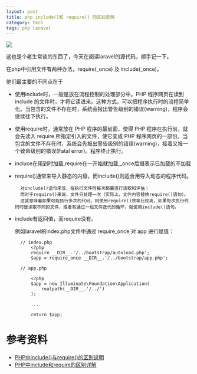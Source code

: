 ```yaml
---
layout: post
title: php include()和 require() 的区别说明
category: tech
tags: php laravel
---
```


![](http://7vigrt.com1.z0.glb.clouddn.com/blog/pic/201702/php.jpg)

这也是个老生常谈的东西了，今天在阅读laravel的源代码，顺手记一下。 

在php中引用文件有两种办法，require(_once) 及 include(_once)。

他们最主要的不同点在于

* 使用include时，一般是放在流程控制的处理部分中。PHP 程序网页在读到 include 的文件时，才将它读进来。这种方式，可以把程序执行时的流程简单化。当包含的文件不存在时，系统会报出警告级别的错误(warning)，程序会继续往下执行。
* 使用require时，通常放在 PHP 程序的最前面，使得 PHP 程序在执行前，就会先读入 require 所指定引入的文件，使它变成 PHP 程序网页的一部份。当包含的文件不存在时，系统会先报出警告级别的错误(warning)，接着又报一个致命级别的错误(Fatal error)。程序终止执行。
* incluce在用到时加载,require在一开始就加载,_once后缀表示已加载的不加载
* require()通常来导入静态的内容，而include()则适合用导入动态的程序代码。 

        对include()语句来说，在执行文件时每次都要进行读取和评估；
        而对于require()来说，文件只处理一次（实际上，文件内容替换require()语句）。
        这就意味着如果可能执行多次的代码，则使用require()效率比较高，如果每次执行代码时是读取不同的文件，或者有通过一组文件迭代的循环，就使用include()语句。

* include有返回值，而require没有。

    例如laravel的index.php文件中通过 require_once 对 app 进行赋值：

        // index.php
            <?php
            require __DIR__.'/../bootstrap/autoload.php';
            $app = require_once __DIR__.'/../bootstrap/app.php';

        // app.php

            <?php
            $app = new Illuminate\Foundation\Application(
                realpath(__DIR__.'/../')
            );
            
            ...

            return $app;
    
# 参考资料

* [PHP中include()与require()的区别说明](http://www.jb51.net/article/22467.htm)
* [PHP中include和require的区别详解](http://blog.csdn.net/shenpengchao/article/details/52326233)
